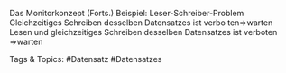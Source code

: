 Das Monitorkonzept (Forts.)
Beispiel: Leser-Schreiber-Problem
Gleichzeitiges Schreiben desselben Datensatzes ist verbo ten⇒warten
Lesen und gleichzeitiges Schreiben desselben Datensatzes ist
verboten ⇒warten

   Tags & Topics:
   #Datensatz
   #Datensatzes